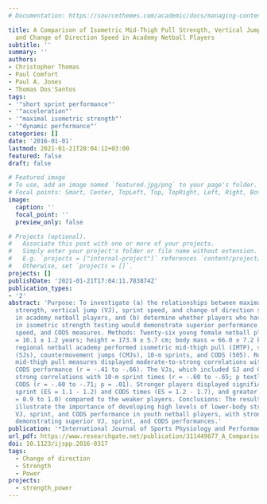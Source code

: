 ```yaml
---
# Documentation: https://sourcethemes.com/academic/docs/managing-content/

title: A Comparison of Isometric Mid-Thigh Pull Strength, Vertical Jump, Sprint Speed,
  and Change of Direction Speed in Academy Netball Players
subtitle: ''
summary: ''
authors:
- Christopher Thomas
- Paul Comfort
- Paul A. Jones
- Thomas Dos'Santos
tags:
- '"short sprint performance"'
- '"acceleration"'
- '"maximal isometric strength"'
- '"dynamic performance"'
categories: []
date: '2016-01-01'
lastmod: 2021-01-21T20:04:12+03:00
featured: false
draft: false

# Featured image
# To use, add an image named `featured.jpg/png` to your page's folder.
# Focal points: Smart, Center, TopLeft, Top, TopRight, Left, Right, BottomLeft, Bottom, BottomRight.
image:
  caption: ''
  focal_point: ''
  preview_only: false

# Projects (optional).
#   Associate this post with one or more of your projects.
#   Simply enter your project's folder or file name without extension.
#   E.g. `projects = ["internal-project"]` references `content/project/deep-learning/index.md`.
#   Otherwise, set `projects = []`.
projects: []
publishDate: '2021-01-21T17:04:11.783874Z'
publication_types:
- '2'
abstract: 'Purpose: To investigate (a) the relationships between maximal isometric
  strength, vertical jump (VJ), sprint speed, and change of direction speed (CODS)
  in academy netball players, and (b) determine whether players who have high performance
  in isometric strength testing would demonstrate superior performance in VJ, sprint
  speed, and CODS measures. Methods: Twenty-six young female netball players (age
  = 16.1 ± 1.2 years; height = 173.9 ± 5.7 cm; body mass = 66.0 ± 7.2 kg;) from a
  regional netball academy performed isometric mid-thigh pull (IMTP), squat jumps
  (SJs), countermovement jumps (CMJs), 10-m sprints, and CODS (505). Results: Isometric
  mid-thigh pull measures displayed moderate-to-strong correlations with sprint and
  CODS performance (r = -.41 to -.66). The VJs, which included SJ and CMJ demonstrated
  strong correlations with 10-m sprint times (r = -.60 to -.65; p textless 0.01) and
  CODS (r = -.60 to -.71; p = .01). Stronger players displayed significantly faster
  sprint (ES = 1.1 - 1.2) and CODS times (ES = 1.2 - 1.7), and greater VJ height (ES
  = 0.9 to 1.0) compared to the weaker players. Conclusions: The results of this study
  illustrate the importance of developing high levels of lower-body strength to enhance
  VJ, sprint, and CODS performance in youth netball players, with stronger athletes
  demonstrating superior VJ, sprint, and CODS performances.'
publication: '*International Journal of Sports Physiology and Performance*'
url_pdf: https://www.researchgate.net/publication/311449677_A_Comparison_of_Isometric_Mid-Thigh_Pull_Strength_Vertical_Jump_Sprint_Speed_and_Change_of_Direction_Speed_in_Academy_Netball_Players
doi: 10.1123/ijspp.2016-0317
tags:
  - Change of direction
  - Strength
  - Power
projects:
  - strength_power
---
```

